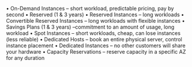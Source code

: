 • On-Demand Instances – short workload, predictable pricing, pay by second
• Reserved (1 & 3 years)
• Reserved Instances – long workloads
• Convertible Reserved Instances – long workloads with flexible instances
• Savings Plans (1 & 3 years) –commitment to an amount of usage, long workload
• Spot Instances – short workloads, cheap, can lose instances (less reliable)
• Dedicated Hosts – book an entire physical server, control instance placement
• Dedicated Instances – no other customers will share your hardware
• Capacity Reservations – reserve capacity in a specific AZ for any duration